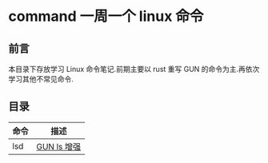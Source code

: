 # command 一周一个 linux 命令

## 前言
本目录下存放学习 Linux 命令笔记.前期主要以 rust 重写 GUN 的命令为主.再依次学习其他不常见命令.

## 目录

|命令|描述|
|---|---|
|lsd|[GUN ls 增强](./1-lsd.md)|

